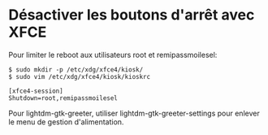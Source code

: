 # Désactiver les boutons d'arrêt avec XFCE

Pour limiter le reboot aux utilisateurs root et remipassmoilesel:

	$ sudo mkdir -p /etc/xdg/xfce4/kiosk/
	$ sudo vim /etc/xdg/xfce4/kiosk/kioskrc

	[xfce4-session]
	Shutdown=root,remipassmoilesel

Pour lightdm-gtk-greeter, utiliser lightdm-gtk-greeter-settings pour enlever le menu de gestion d'alimentation.
